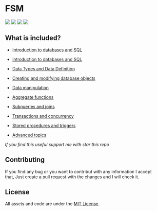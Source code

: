 # FSM

![](https://img.shields.io/bower/l/FSM?color=green) ![](https://img.shields.io/github/commit-activity/t/AmmarAbdelhalem/FSM) ![](https://img.shields.io/github/stars/AmmarAbdelhalem/FSM) ![](https://img.shields.io/github/contributors/AmmarAbdelhalem/FSM)

## What is included?

- [Introduction to databases and SQL](\SQL_MAN\0-IntroductiontodatabasesandSQL.md)

- [Introduction to databases and SQL](SQL_MAN/0-IntroductiontodatabasesandSQL.md)

- [Data Types and Data Definition](SQL_MAN/1-DataTypesandDataDefinition.md)

- [Creating and modifying database objects](SQL_MAN/2-Creatingandmodifyingdatabaseobjects.md)

- [Data manipulation](SQL_MAN/3-Datamanipulation.md)

- [Aggregate functions](SQL_MAN/4-Aggregatefunctions.md)

- [Subqueries and joins](SQL_MAN/5-Subqueriesandjoins.md)

- [Transactions and concurrency](SQL_MAN/6-Transactionsandconcurrency.md)

- [Stored procedures and triggers](SQL_MAN/7-Storedproceduresandtriggers.md)

- [Advanced topics](SQL_MAN\8-Advancedtopics.md)

*If you find this useful support me with star this repo*

## Contributing

If you find any bug or you want to contribut with any information I accept that, Just create a pull request with the changes and I will check it.

## License

All assets and code are under the [MIT License](https://github.com/AmmarAbdelhalem/FSM/blob/main/LICENSE.md).


